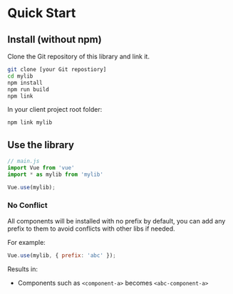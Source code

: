 # Quick Start

## Install (without npm)

Clone the Git repository of this library and link it.

```bash
git clone [your Git repostiory]
cd mylib
npm install
npm run build
npm link
```

In your client project root folder:
```bash
npm link mylib
```

## Use the library

```javascript
// main.js
import Vue from 'vue'
import * as mylib from 'mylib'

Vue.use(mylib);
```

### No Conflict

All components will be installed with no prefix by default, you can add any prefix 
to them to avoid conflicts with other libs if needed.

For example:

```javascript
Vue.use(mylib, { prefix: 'abc' });
```

Results in:

* Components such as `<component-a>` becomes `<abc-component-a>`